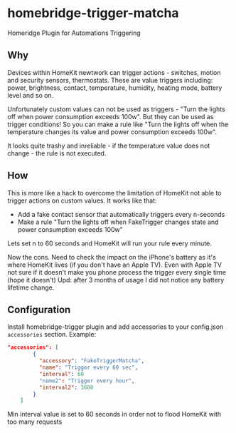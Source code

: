 # homebridge-trigger-matcha

Homeridge Plugin for Automations Triggering

## Why

Devices within HomeKit newtwork can trigger actions - switches, motion and security sensors, thermostats.
These are value triggers including: power, brightness, contact, temperature, humidity, heating mode, battery level and so on.

Unfortunately custom values can not be used as triggers - "Turn the lights off when power consumption exceeds 100w".
But they can be used as trigger conditions! So you can make a rule like "Turn the lights off when the temperature changes its value and power consumption exceeds 100w".

It looks quite trashy and inreliable - if the temperature value does not change - the rule is not executed.

## How

This is more like a hack to overcome the limitation of HomeKit not able to trigger actions on custom values. It works like that:

* Add a fake contact sensor that automatically triggers every n-seconds
* Make a rule "Turn the lights off when FakeTrigger changes state and power consumption exceeds 100w"

Lets set n to 60 seconds and HomeKit will run your rule every minute.

Now the cons. Need to check the impact on the iPhone's battery as it's where HomeKit lives (if you don't have an Apple TV).
Even with Apple TV not sure if it doesn't make you phone process the trigger every single time (hope it doesn't)
Upd: after 3 months of usage I did not notice any battery lifetime change.

## Configuration

Install homebridge-trigger plugin and add accessories to your config.json `accessories` section. Example:

```json
"accessories": [
        {
          "accessory": "FakeTriggerMatcha",
          "name": "Trigger every 60 sec",
          "interval": 60
          "name2": "Trigger every hour",
          "interval2": 3600
        }
    ]
```

Min interval value is set to 60 seconds in order not to flood HomeKit with too many requests

